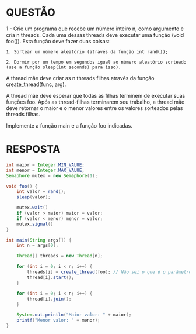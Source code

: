 # QUESTÃO

1 - Crie um programa que recebe um número inteiro n, como argumento e cria n threads. Cada uma dessas threads deve executar uma função (void foo()). Esta função deve fazer duas coisas:

    1. Sortear um número aleatório (através da função int rand());

    2. Dormir por um tempo em segundos igual ao número aleatório sorteado (use a função sleep(int seconds) para isso).

A thread mãe deve criar as n threads filhas através da função create_thread(func, arg).

A thread mãe deve esperar que todas as filhas terminem de executar suas funções foo. Após as thread-filhas terminarem seu trabalho, a thread mãe deve retornar o maior e o menor valores entre os valores sorteados pelas threads filhas.

Implemente a função main e a função foo indicadas.

# RESPOSTA

```java
int maior = Integer.MIN_VALUE;
int menor = Integer.MAX_VALUE;
Semaphore mutex = new Semaphore(1);

void foo() {
    int valor = rand();
    sleep(valor);

    mutex.wait()
    if (valor > maior) maior = valor;
    if (valor < menor) menor = valor;
    mutex.signal()
}

int main(String args[]) {
    int n = args[0];

    Thread[] threads = new Thread[n];

    for (int i = 0; i < n; i++) {
        threads[i] = create_thread(foo); // Não sei o que é o parâmetro arg
        thread[i].start();
    }

    for (int i = 0; i < n; i++) {
        thread[i].join();
    }

    System.out.println("Maior valor: " + maior);
    printf("Menor valor: " + menor);
}

```